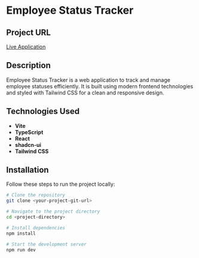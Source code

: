 # Employee Status Tracker

## Project URL

[Live Application](https://timeracker.netlify.app/login)

## Description

Employee Status Tracker is a web application to track and manage employee statuses efficiently. It is built using modern frontend technologies and styled with Tailwind CSS for a clean and responsive design.

## Technologies Used

- **Vite**
- **TypeScript**
- **React**
- **shadcn-ui**
- **Tailwind CSS**

## Installation

Follow these steps to run the project locally:

```sh
# Clone the repository
git clone <your-project-git-url>

# Navigate to the project directory
cd <project-directory>

# Install dependencies
npm install

# Start the development server
npm run dev
